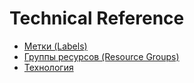 # Technical Reference


* [Метки (Labels)](concepts/label/index.md)
* [Группы ресурсов (Resource Groups)](concepts/resource-group/index.md)
* [Технология](concepts/technology/index.md)
